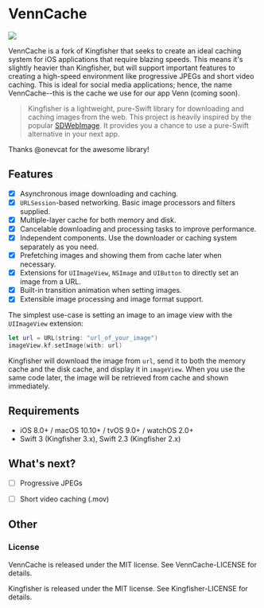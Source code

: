 # VennCache

<p align="left">
<img src="https://img.shields.io/badge/made%20with-%3C3-orange.svg">
</p>

VennCache is a fork of Kingfisher that seeks to create an ideal caching system for iOS applications that require blazing speeds. This means it's slightly heavier than Kingfisher, but will support important features to creating a high-speed environment like progressive JPEGs and short video caching. This is ideal for social media applications; hence, the name VennCache--this is the cache we use for our app Venn (coming soon).

> Kingfisher is a lightweight, pure-Swift library for downloading and caching images from the web. This project is heavily inspired by the popular [SDWebImage](https://github.com/rs/SDWebImage). It provides you a chance to use a pure-Swift alternative in your next app.

Thanks @onevcat for the awesome library!

## Features

- [x] Asynchronous image downloading and caching.
- [x] `URLSession`-based networking. Basic image processors and filters supplied.
- [x] Multiple-layer cache for both memory and disk.
- [x] Cancelable downloading and processing tasks to improve performance.
- [x] Independent components. Use the downloader or caching system separately as you need.
- [x] Prefetching images and showing them from cache later when necessary.
- [x] Extensions for `UIImageView`, `NSImage` and `UIButton` to directly set an image from a URL.
- [x] Built-in transition animation when setting images.
- [x] Extensible image processing and image format support.

The simplest use-case is setting an image to an image view with the `UIImageView` extension:

```swift
let url = URL(string: "url_of_your_image")
imageView.kf.setImage(with: url)
```

Kingfisher will download the image from `url`, send it to both the memory cache and the disk cache, and display it in `imageView`. When you use the same code later, the image will be retrieved from cache and shown immediately.

## Requirements

- iOS 8.0+ / macOS 10.10+ / tvOS 9.0+ / watchOS 2.0+
- Swift 3 (Kingfisher 3.x), Swift 2.3 (Kingfisher 2.x)

## What's next?

- [ ] Progressive JPEGs

- [ ] Short video caching (.mov)

## Other

### License

VennCache is released under the MIT license. See VennCache-LICENSE for details.

Kingfisher is released under the MIT license. See Kingfisher-LICENSE for details.



